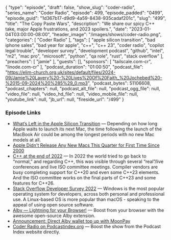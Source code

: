 {
  "type": "episode",
  "draft": false,
  "show_slug": "coder-radio",
  "series_name": "Coder Radio",
  "episode": 499,
  "episode_padded": "0499",
  "episode_guid": "1d367b17-d9d9-4a59-8438-935cadaf201c",
  "slug": "499",
  "title": "The Copy Paste Wars",
  "description": "We share our spicy C++ take, major Apple frustrations, and 2023 spoilers.",
  "date": "2023-01-04T03:00:00-08:00",
  "header_image": "/images/shows/coder-radio.png",
  "categories": [
    "Coder Radio"
  ],
  "tags": [
    "apple silicon transition",
    "bad iphone sales",
    "bad year for apple",
    "c++",
    "c++ 23",
    "coder radio",
    "copilot legal trouble",
    "developer survey",
    "development podcast",
    "github",
    "intel",
    "m2",
    "mac pro",
    "microsoft",
    "python",
    "qa role",
    "rust",
    "stack overflow"
  ],
  "preachers": [
    "jamie" ],
  "guests": [],
  "sponsors": [
    "tailscale.com-cr",
    "linode.com-cr"
  ],
  "podcast_duration": "01:00:50",
  "podcast_file": "https://elim-church.org.uk/sites/default/files/2024-09/Jamie%20Lavery%20-%20Lives%20Of%20Faith_%20Jochebed%20-%2015-09-2024%20%285%29_0.mp3",
  "podcast_bytes": 51106608,
  "podcast_chapters": null,
  "podcast_alt_file": null,
  "podcast_ogg_file": null,
  "video_file": null,
  "video_hd_file": null,
  "video_mobile_file": null,
  "youtube_link": null,
  "jb_url": null,
  "fireside_url": "/499"
}


### Episode Links

  * [What’s Left in the Apple Silicon Transition](https://512pixels.net/2022/12/whats-left-in-the-apple-silicon-transition/ "What’s Left in the Apple Silicon Transition") — Depending on how long Apple waits to launch its next Mac, the time following the launch of the MacBook Air could be among the longest periods with no new Mac models at all. 
  * [Apple Didn't Release Any New Macs This Quarter for First Time Since 2000](https://www.macrumors.com/2022/12/30/no-new-macs-for-first-time-since-2000/ "Apple Didn't Release Any New Macs This Quarter for First Time Since 2000")
  * [C++ at the end of 2022](https://www.cppstories.com/2022/cpp-status-2022/ "C++ at the end of 2022") — In 2022 the world tried to go back to “normal,” and regarding C++, this was visible through several “real”/live conferences and live ISO committee meetings. Compiler vendors are busy completing support for C++20 and even some C++23 elements. And the ISO committee works on the final parts of C++23 and some features for C++26.
  * [Stack Overflow Developer Survey 2022](https://survey.stackoverflow.co/2022/#section-most-popular-technologies-operating-system "Stack Overflow Developer Survey 2022") — Windows is the most popular operating system for developers, across both personal and professional use. A Linux-based OS is more popular than macOS - speaking to the appeal of using open source software. 
  * [Alby — Lightning for your Browser!](https://getalby.com/ "Alby — Lightning for your Browser!") — Boost from your browser with the awesome open-source Alby extension. 
  * [Announcement: Direct Alby wallet top up with MoonPay](https://blog.getalby.com/announcement-bitcoin-onramp-with-moonpay/ "Announcement: Direct Alby wallet top up with MoonPay")
  * [Coder Radio on Podcastindex.org](https://podcastindex.org/podcast/487548 "Coder Radio on Podcastindex.org") — Boost the show from the Podcast Index website directly.


